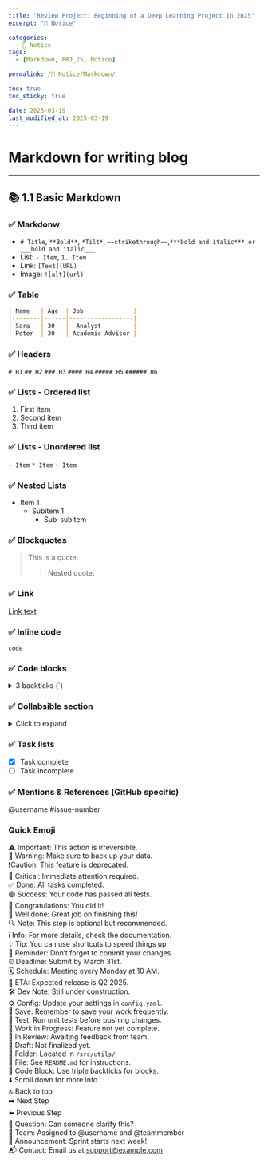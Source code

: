 ```yaml
---
title: "Review Project: Beginning of a Deep Learning Project in 2025"
excerpt: "📍 Notice"

categories:
  - 📍 Notice
tags:
  - [Markdown, PRJ_25, Notice]

permalink: /📍 Notice/Markdown/

toc: true
toc_sticky: true

date: 2025-03-19
last_modified_at: 2025-03-19
---
```


# Markdown for writing blog 

---

## 📚 1.1 Basic Markdown 

### ✅ Markdonw
- `# Title`, `**Bold**`, `*Tilt*`, `~~strikethrough~~`,`***bold and italic*** or ___bold and italic___`
- List: `- Item`, `1. Item`
- Link: `[Text](URL)`
- Image: `![alt](url)`

### ✅ Table 
```markdown
| Name   | Age  | Job              |
|--------|------|------------------|
| Sara   | 30   |  Analyst         |
| Peter  | 30   | Academic Advisor |
```
### ✅ Headers

`# H1`
`## H2`
`### H3`
`#### H4`
`##### H5`
`###### H6`

### ✅ Lists - Ordered list
1. First item  
2. Second item  
3. Third item

### ✅ Lists - Unordered list
`- Item`
`* Item`
`+ Item`

### ✅ Nested Lists 
- Item 1
  - Subitem 1
    - Sub-subitem

### ✅ Blockquotes
> This is a quote.
>> Nested quote.
>>
### ✅ Link
[Link text](https://example.com)

### ✅ Inline code
`code`

### ✅ Code blocks
<details>
<summary>3 backticks (`)</summary>
```language
print("Hello, Markdown!")
```
</details>

### ✅ Collabsible section

<details>
  <summary>Click to expand</summary>

  Hidden content goes here!

</details>

### ✅ Task lists
- [x] Task complete
- [ ] Task incomplete

### ✅ Mentions & References (GitHub specific)
@username
#issue-number



### Quick Emoji

⚠️ Important: This action is irreversible.  
🚨 Warning: Make sure to back up your data.  
❗Caution: This feature is deprecated.  
🔴 Critical: Immediate attention required.  
✅ Done: All tasks completed.  
🟢 Success: Your code has passed all tests.  
🎉 Congratulations: You did it!  
👏 Well done: Great job on finishing this!  
🔍 Note: This step is optional but recommended.  
ℹ️ Info: For more details, check the documentation.  
💡 Tip: You can use shortcuts to speed things up.  
📌 Reminder: Don’t forget to commit your changes.  
⏰ Deadline: Submit by March 31st.  
🗓️ Schedule: Meeting every Monday at 10 AM.  
📆 ETA: Expected release is Q2 2025.  
🛠️ Dev Note: Still under construction.  
⚙️ Config: Update your settings in `config.yaml`.  
💾 Save: Remember to save your work frequently.  
🧪 Test: Run unit tests before pushing changes.  
🚧 Work in Progress: Feature not yet complete.  
🔄 In Review: Awaiting feedback from team.  
📝 Draft: Not finalized yet.  
📁 Folder: Located in `/src/utils/`  
📄 File: See `README.md` for instructions.  
🧱 Code Block: Use triple backticks for blocks.  
⬇️ Scroll down for more info  
🔝 Back to top  
➡️ Next Step  
⬅️ Previous Step  
🙋 Question: Can someone clarify this?  
👥 Team: Assigned to @username and @teammember  
📣 Announcement: Sprint starts next week!  
📬 Contact: Email us at support@example.com  
